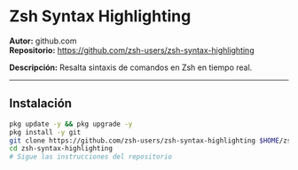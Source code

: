 # Zsh Syntax Highlighting

**Autor:** github.com  
**Repositorio:** https://github.com/zsh-users/zsh-syntax-highlighting

**Descripción:** Resalta sintaxis de comandos en Zsh en tiempo real.

---

## Instalación

```bash
pkg update -y && pkg upgrade -y
pkg install -y git
git clone https://github.com/zsh-users/zsh-syntax-highlighting $HOME/zsh-syntax-highlighting
cd zsh-syntax-highlighting
# Sigue las instrucciones del repositorio
```
